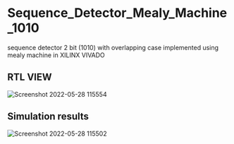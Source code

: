 # Sequence_Detector_Mealy_Machine_1010
sequence detector 2 bit (1010) with overlapping case implemented using mealy machine in XILINX VIVADO
## RTL VIEW
![Screenshot 2022-05-28 115554](https://user-images.githubusercontent.com/98607828/170813371-ac031d87-1ac4-42de-b02c-2abbe52b8a78.jpg)
## Simulation results
![Screenshot 2022-05-28 115502](https://user-images.githubusercontent.com/98607828/170813385-58b961cc-111b-453b-a3b0-e5eea5833fef.jpg)
